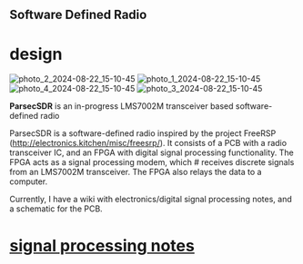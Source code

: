 ## Software Defined Radio
# design

![photo_2_2024-08-22_15-10-45](https://github.com/user-attachments/assets/5f3f4303-b7dd-4c44-8b58-6d5381c36e84)
![photo_1_2024-08-22_15-10-45](https://github.com/user-attachments/assets/416b9e23-fe46-4483-8b0e-bbb9f1c5adac)
![photo_4_2024-08-22_15-10-45](https://github.com/user-attachments/assets/5265ecf2-79cd-4574-b42c-5c158c669335)
![photo_3_2024-08-22_15-10-45](https://github.com/user-attachments/assets/7f2767c0-76ea-4c3d-8c0d-52f7a4c8ddc2)


**ParsecSDR** is an in-progress LMS7002M transceiver based software-defined radio

ParsecSDR is a software-defined radio inspired by the project FreeRSP (http://electronics.kitchen/misc/freesrp/). It consists of a PCB with a radio transceiver IC, and an FPGA with digital signal processing functionality. The FPGA acts as a signal processing modem, which # receives discrete signals from an LMS7002M transceiver. The FPGA also relays the data to a computer.

Currently, I have a wiki with electronics/digital signal processing notes, and a schematic for the PCB.

# [signal processing notes](https://rocky-alloy-d4b.notion.site/My-Electronics-Stuff-deecacb0d6644523ab40db108b1bff3b)
